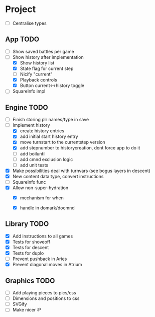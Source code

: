 # Project

-[ ] Centralise types

## App TODO

-[ ] Show saved battles per game
-[ ] Show history after implementation
    -[x] Show history list
    -[x] State flag for current step
    -[ ] Nicify "current"
    -[x] Playback controls
    -[x] Button current<->history toggle
-[ ] SquareInfo impl

## Engine TODO

-[ ] Finish storing plr names/type in save
-[ ] Implement history
    -[x] create history entries
    -[x] add initial start history entry
    -[x] move turnstart to the currentstep version
    -[x] add stepnumber to historycreation, dont force app to do it
    -[ ] add boiluntil
    -[ ] add cmnd exclusion logic
    -[ ] add unit tests
-[x] Make possibilities deal with turnvars (see bogus layers in descent)
-[x] New content data type, convert instructions
-[ ] SquareInfo func
-[x] Allow non-super-hydration
    -[x] mechanism for when
    -[x] handle in domark/docmnd


## Library TODO

-[x] Add instructions to all games
-[x] Tests for shoveoff
-[x] Tests for descent
-[x] Tests for duplo
-[ ] Prevent pushback in Aries
-[x] Prevent diagonal moves in Atrium

## Graphics TODO

-[ ] Add playing pieces to pics/css
-[ ] Dimensions and positions to css
-[ ] SVGify
-[ ] Make nicer :P
